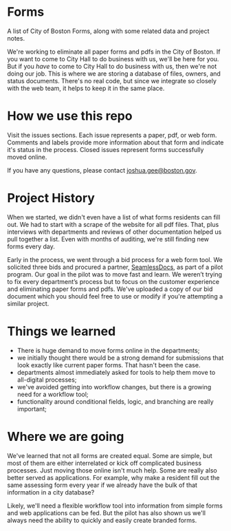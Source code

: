 # Forms
A list of City of Boston Forms, along with some related data and project notes.

We're working to eliminate all paper forms and pdfs in the City of Boston. If you want to come to City Hall to do business with us, we'll be here for you. But if you *have* to come to City Hall to do business with us, then we're not doing our job. This is where we are storing a database of files, owners, and status documents. There's no real code, but since we integrate so closely with the web team, it helps to keep it in the same place. 

# How we use this repo

Visit the issues sections. Each issue represents a paper, pdf, or web form. Comments and labels provide more information about that form and indicate it's status in the process. Closed issues represent forms successfully moved online. 

If you have any questions, please contact joshua.gee@boston.gov.

# Project History

When we started, we didn't even have a list of what forms residents can fill out. We had to start with a scrape of the website for all pdf files. That, plus interviews with departments and reviews of other documentation helped us pull together a list. Even with months of auditing, we're still finding new forms every day. 

Early in the process, we went through a bid process for a web form tool. We solicited three bids and procured a partner, 
[SeamlessDocs](https://www.seamlessdocs.com), as part of a pilot program. Our goal in the pilot was to move fast and learn. We weren’t trying to fix every department’s process but to focus on the customer experience and eliminating paper forms and pdfs. We've uploaded a copy of our bid document which you should feel free to use or modify if you're attempting a similar project.

# Things we learned

* There is huge demand to move forms online in the departments;
* we initially thought there would be a strong demand for submissions that look exactly like current paper forms. That hasn't been the case. 
* departments almost immediately asked for tools to help them move to all-digital processes; 
* we've avoided getting into workflow changes, but there is a growing need for a workflow tool; 
* functionality around conditional fields, logic, and branching are really important;

# Where we are going

We've learned that not all forms are created equal. Some are simple, but most of them are either interrelated or kick off complicated business processes. Just moving those online isn't much help. Some are really also better served as applications. For example, why make a resident fill out the same assessing form every year if we already have the bulk of that information in a city database? 

Likely, we'll need a flexible workflow tool into information from simple forms and web applications can be fed. But the pilot has also shown us we'll always need the ability to quickly and easily create branded forms. 
